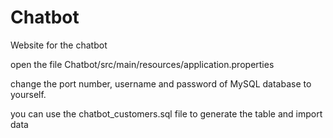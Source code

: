 # Chatbot
Website for the chatbot


open the file Chatbot/src/main/resources/application.properties

change the port number, username and password of MySQL database to yourself.

you can use the chatbot_customers.sql file to generate the table and import data